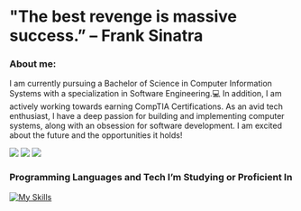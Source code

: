 # "The best revenge is massive success.” – Frank Sinatra


### About me:
I am currently pursuing a Bachelor of Science in Computer Information Systems with a specialization in Software Engineering.:computer: In addition, I am actively working towards earning CompTIA Certifications. As an avid tech enthusiast, I have a deep passion for building and implementing computer systems, along with an obsession for software development. I am excited about the future and the opportunities it holds! 

![](https://komarev.com/ghpvc/?username=ts-at4dm&color=00FFFF&style=plastic) ![](https://img.shields.io/badge/Gmail-D14836?style=for-the-badge&logo=gmail&logoColor=4103fc&style=plastic) ![](https://custom-icon-badges.demolab.com/github/last-commit/DenverCoder1/custom-icon-badges?logo=history&logoColor=00FF00&style=plastic)





### Programming Languages and Tech I’m Studying or Proficient In

[![My Skills](https://skillicons.dev/icons?i=html,css,py,go,cs,js,mysql,vscode,neovim,linux,ubuntu,windows,apple,bootstrap,discord&perline=10)](https://skillicons.dev)
